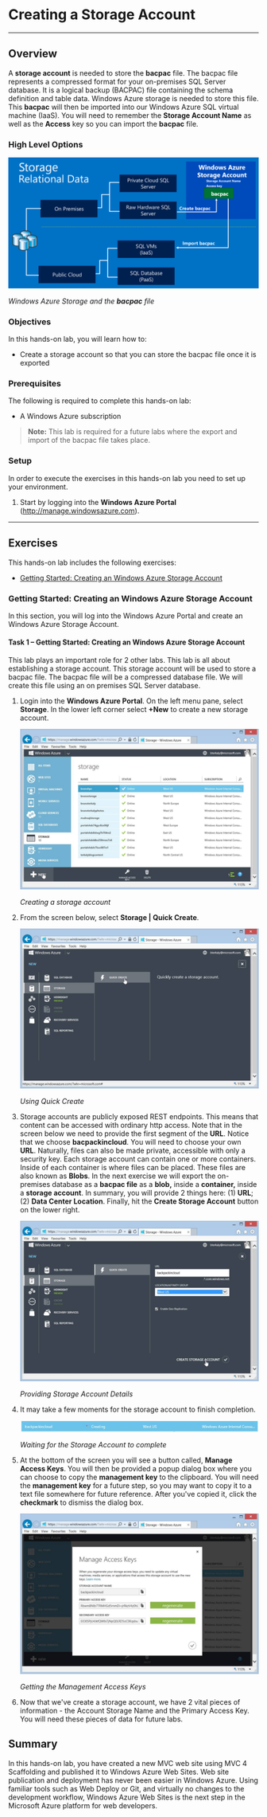 ﻿
<a name="Title"></a>
# Creating a Storage Account #

---
<a name="Overview"></a>
## Overview ##

A **storage account**  is needed to store the **bacpac** file. The bacpac file represents a compressed format for your on-premises SQL Server database. It is a logical backup (BACPAC) file containing the schema definition and table data. Windows Azure storage is needed to store this file. This **bacpac** will then be imported into our Windows Azure SQL virtual machine (IaaS). You will need to remember the **Storage Account Name** as well as the **Access** key so you can import the **bacpac** file.

### High Level Options ###

![High Level Diagram](Images/overview.png?raw=true "High Level Diagram")

_Windows Azure Storage and the **bacpac** file_

<a name="Objectives"></a>
### Objectives ###

In this hands-on lab, you will learn how to:

- Create a storage account so that you can store the bacpac file once it is exported

<a name="Prerequisites"></a>
### Prerequisites ###

The following is required to complete this hands-on lab:

- A Windows Azure subscription

> **Note:** This lab is required for a future labs where the export and import of the bacpac file takes place.

<a name="Setup"></a>

### Setup ###

In order to execute the exercises in this hands-on lab you need to set up your environment.

1. Start by logging into the **Windows Azure Portal** (http://manage.windowsazure.com).


---
<a name="Exercises"></a>
## Exercises ##

This hands-on lab includes the following exercises:

- [Getting Started: Creating an Windows Azure Storage Account](#GettingStarted)

<a name="GettingStarted"></a>
### Getting Started: Creating an Windows Azure Storage Account ###

In this section, you will log into the Windows Azure Portal and create an Windows Azure Storage Account.

<a name="GettingStartedTask1"></a>
#### Task 1 – Getting Started: Creating an Windows Azure Storage Account ####

This lab plays an important role for 2 other labs. This lab is all about establishing a storage account. This storage account will be used to store a bacpac file. The bacpac file will be a compressed database file. We will create this file using an on premises SQL Server database.


1. Login into the **Windows Azure Portal**. On the left menu pane, select **Storage**. In the lower left corner select **+New** to create a new storage account. 

	![Creating a storage account](Images/Image001.jpg?raw=true)

	_Creating a storage account_

1. From the screen below, select **Storage | Quick Create**. 

	![Using Quick Create](Images/Image002.jpg?raw=true)

	_Using Quick Create_

1. Storage accounts are publicly exposed REST endpoints. This means that content can be accessed with ordinary http access. Note that in the screen below we need to provide the first segment of the **URL**. Notice that we choose **bacpackincloud**. You will need to choose your own **URL**. Naturally, files can also be made private, accessible with only a security key. Each storage account can contain one or more containers. Inside of each container is where files can be placed. These files are also known as **Blobs**. In the next exercise we will export the on-premises database as a **bacpac file** as a **blob,** inside a **container,** inside a **storage account**. In summary, you will provide 2 things here: (1) **URL**; (2) **Data Center Location**.  Finally, hit the **Create Storage Account** button on the lower right. 

	![Providing Storage Account Details](Images/Image003.jpg?raw=true)

	_Providing Storage Account Details_

1. It may take a few moments for the storage account to finish completion. 

	![Waiting for the Storage Account to complete](Images/Image004.jpg?raw=true)

	_Waiting for the Storage Account to complete_

1. At the bottom of the screen you will see a button called, **Manage Access Keys**. You will then be provided a popup dialog box where you can choose to copy the **management key** to the clipboard. You will need the **management key** for a future step, so you may want to copy it to a text file somewhere for future reference. After you've copied it, click the **checkmark** to dismiss the dialog box. 

	![Getting the Management Access Keys](Images/Image005.jpg?raw=true)

	_Getting the Management Access Keys_

1. Now that we've create a storage account, we have 2 vital pieces of information - the Account Storage Name and the Primary Access Key. You will need these pieces of data for future labs. 

<a name="Summary"></a>
## Summary ##
In this hands-on lab, you have created a new MVC web site using MVC 4 Scaffolding and published it to Windows Azure Web Sites. Web site publication and deployment has never been easier in Windows Azure. Using familiar tools such as Web Deploy or Git, and virtually no changes to the development workflow, Windows Azure Web Sites is the next step in the Microsoft Azure platform for web developers. 